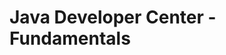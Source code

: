 <properties linkid="devnav-java-fundamentals" urlDisplayName="Fundamentals" headerExpose="" pageTitle="Windows Azure Java Fundamentals" metaKeywords="" footerExpose="" metaDescription="" umbracoNaviHide="0" disqusComments="1" />

# Java Developer Center - Fundamentals

<div chunk="../../../Shared/Chunks/fundamentals-landing.md" />